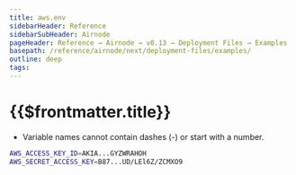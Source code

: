 ```yaml
---
title: aws.env
sidebarHeader: Reference
sidebarSubHeader: Airnode
pageHeader: Reference → Airnode → v0.13 → Deployment Files → Examples
basepath: /reference/airnode/next/deployment-files/examples/
outline: deep
tags:
---
```


<VersionWarning/>

<PageHeader/>

<SearchHighlight/>

<FlexStartTag/>

# {{$frontmatter.title}}

- Variable names cannot contain dashes (-) or start with a number.

```sh
AWS_ACCESS_KEY_ID=AKIA...GYZWRAHOH
AWS_SECRET_ACCESS_KEY=B87...UD/LEl6Z/ZCMXO9
```

<FlexEndTag/>
